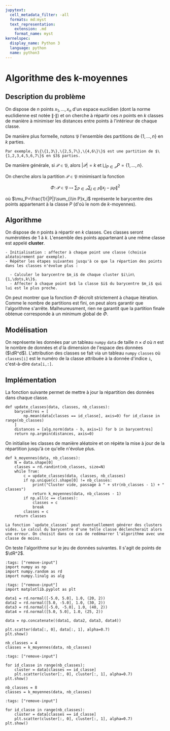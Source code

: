 ```yaml
---
jupytext:
  cell_metadata_filter: -all
  formats: md:myst
  text_representation:
    extension: .md
    format_name: myst
kernelspec:
  display_name: Python 3
  language: python
  name: python3
---
```


# Algorithme des k-moyennes

## Description du problème

On dispose de $n$ points $x_1,\dots,x_n$ d'un espace euclidien (dont la norme euclidienne est notée $\|\cdot\|$) et on cherche à répartir ces $n$ points en $k$ classes de manière à minimiser les distances entre points à l'intérieur de chaque classe.

De manière plus formelle, notons $\mathfrak{P}$ l'ensemble des partitions de $\{1,\dots,n\}$ en $k$ parties.

```{prf:example}
Par exemple, $\{\{1,3\},\{2,5,7\},\{4,6\}\}$ est une partition de $\{1,2,3,4,5,6,7\}$ en $3$ parties.
```

De manière générale, si $\mathcal{P}\in\mathfrak{P}$, alors $|\mathcal{P}|=k$ et $\bigsqcup_{P\in\mathcal{P}}P=\{1,\dots,n\}$.

On cherche alors la partition $\mathcal{P}\in\mathfrak{P}$ minimisant la fonction

$$
\Phi\colon\mathcal{P}\in\mathfrak{P}\mapsto\sum_{P\in\mathcal{P}}\sum_{j\in P}\|x_j-\mu_P\|^2
$$

où $\mu_P=\frac{1}{|P|}\sum_{i\in P}x_i$ représente le barycentre des points appartenant à la classe $P$ (d'où le nom de $k$-moyennes).

## Algorithme

On dispose de $n$ points à répartir en $k$ classes. Ces classes seront numérotées de $1$ à $k$. L'ensemble des points appartenant à une même classe est appelé **cluster**.

```{prf:algorithm} K-moyennes
- Initialisation : affecter à chaque point une classe (choisie aléatoirement par exemple).
- Répéter les étapes suivantes jusqu'à ce que la répartion des points dans les classes n'évolue plus :

  - Calculer le barycentre $m_i$ de chaque cluster $i\in\{1,\dots,k\}$.
  - Affecter à chaque point $x$ la classe $i$ du barycentre $m_i$ qui lui est le plus proche.
```

On peut montrer que la fonction $\Phi$ décroît strictement à chaque itération. Comme le nombre de partitions est fini, on peut alors garantir que l'algorithme s'arrête. Malheureusment, rien ne garantit que la partition finale obtenue corresponde à un minimum global de $\Phi$.

## Modélisation

On représente les données par un tableau `numpy` `data` de taille $n\times d$ où $n$ est le nombre de données et $d$ la dimension de l'espace des données ($\dR^d$). L'attribution des classes se fait via un tableau `numpy` `classes` où `classes[i]` est le numéro de la classe attribuée à la donnée d'indice `i`, c'est-à-dire `data[i,:]`.

## Implémentation

La fonction suivante permet de mettre à jour la répartition des données dans chaque classe.

```{code-cell}
def update_classes(data, classes, nb_classes):
    barycentres = [
        np.mean(data[classes == id_classe], axis=0) for id_classe in range(nb_classes)
    ]
    distances = [alg.norm(data - b, axis=1) for b in barycentres]
    return np.argmin(distances, axis=0)
```

On initialise les classes de manière aléatoire et on répète la mise à jour de la répartition jusqu'à ce qu'elle n'évolue plus.

```{code-cell}
def k_moyennes(data, nb_classes):
    N = data.shape[0]
    classes = rd.randint(nb_classes, size=N)
    while True:
        c = update_classes(data, classes, nb_classes)
        if np.unique(c).shape[0] != nb_classes:
            print("Cluster vide, passage à " + str(nb_classes - 1) + " classes")
            return k_moyennes(data, nb_classes - 1)
        if np.all(c == classes):
            classes = c
            break
        classes = c
    return classes
```

```{warning}
La fonction `update_classes` peut éventuellement générer des clusters vides. Le calcul du barycentre d'une telle classe déclencherait alors une erreur. On choisit dans ce cas de redémarrer l'algorithme avec une classe de moins.
```

On teste l'algorithme sur le jeu de données suivantes. Il s'agit de points de $\dR^2$.

```{code-cell}
:tags: ["remove-input"]
import numpy as np
import numpy.random as rd
import numpy.linalg as alg
```

```{code-cell}
:tags: ["remove-input"]
import matplotlib.pyplot as plt

data1 = rd.normal([-5.0, 5.0], 1.0, (20, 2))
data2 = rd.normal([5.0, -5.0], 1.0, (30, 2))
data3 = rd.normal([-5.0, -5.0], 1.0, (40, 2))
data4 = rd.normal([5.0, 5.0], 1.0, (25, 2))

data = np.concatenate((data1, data2, data3, data4))

plt.scatter(data[:, 0], data[:, 1], alpha=0.7)
plt.show()
```

```{code-cell}
nb_classes = 4
classes = k_moyennes(data, nb_classes)
```

```{code-cell}
:tags: ["remove-input"]

for id_classe in range(nb_classes):
    cluster = data[classes == id_classe]
    plt.scatter(cluster[:, 0], cluster[:, 1], alpha=0.7)
plt.show()
```

```{code-cell}
nb_classes = 8
classes = k_moyennes(data, nb_classes)
```

```{code-cell}
:tags: ["remove-input"]

for id_classe in range(nb_classes):
    cluster = data[classes == id_classe]
    plt.scatter(cluster[:, 0], cluster[:, 1], alpha=0.7)
plt.show()
```
